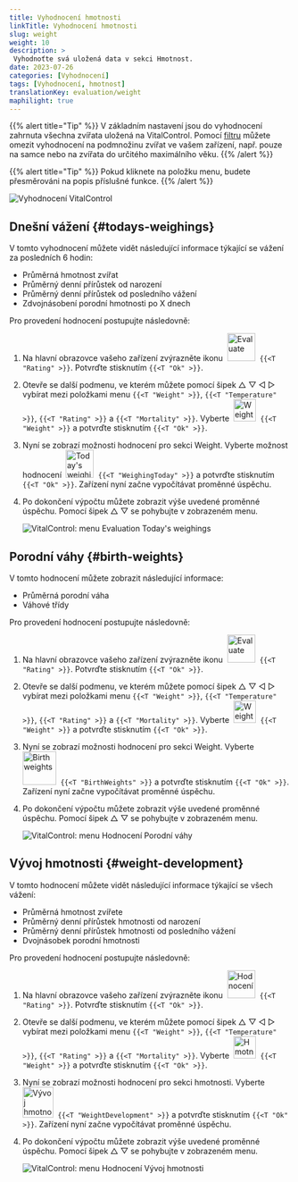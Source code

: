 ```yaml
---
title: Vyhodnocení hmotnosti
linkTitle: Vyhodnocení hmotnosti
slug: weight
weight: 10
description: >
 Vyhodnoťte svá uložená data v sekci Hmotnost.
date: 2023-07-26
categories: [Vyhodnocení]
tags: [Vyhodnocení, hmotnost]
translationKey: evaluation/weight
maphilight: true
---
```

{{% alert title="Tip" %}}
V základním nastavení jsou do vyhodnocení zahrnuta všechna zvířata uložená na VitalControl. Pomocí [filtru](../../filter/) můžete omezit vyhodnocení na podmnožinu zvířat ve vašem zařízení, např. pouze na samce nebo na zvířata do určitého maximálního věku.
{{% /alert %}}

{{% alert title="Tip" %}}
Pokud kliknete na položku menu, budete přesměrováni na popis příslušné funkce.
{{% /alert %}}

<img src="../images/imagemap.png" alt="Vyhodnocení VitalControl" title="Hmotnost" usemap="#workmap" class="maphilight" />

<map name="workmap">
   <area shape="rect" coords="3,40,116,160" alt="Dnešní vážení" title="Vyhodnoťte hodnoty hmotnosti vašich zvířat zaznamenané pomocí VitalControl v aktuálním dni&#10;Kliknutí myší: na dokumentaci" href="/cs/docs/evaluation/weight/#todays-weighings">
   <area shape="rect" coords="116,40,238,160" alt="Porodní hmotnosti" title="Vyhodnoťte své uložené porodní hmotnosti&#10;Kliknutí myší: na dokumentaci" href="/cs/docs/evaluation/weight/#birth-weights">
   <area shape="rect" coords="3,160,116,279" alt="Vývoj hmotnosti" title="Vyhodnoťte vývoj hmotnosti vašich zvířat&#10;Kliknutí myší: na dokumentaci" href="/cs/docs/evaluation/weight/#weight-development">

   <area shape="rect" coords="150,282,238,319" alt="Filtr" title="Nastavte filtr&#10;Kliknutí myší: na dokumentaci" href="/cs/docs/filter">
   <area shape="rect" coords="2,282,95,319" alt="Zpět" title="Skok o úroveň zpět&#10;Kliknutí myší: na dokumentaci" href="/cs/docs/evaluation/">
</map>

## Dnešní vážení {#todays-weighings}
V tomto vyhodnocení můžete vidět následující informace týkající se vážení za posledních 6 hodin:
- Průměrná hmotnost zvířat
- Průměrný denní přírůstek od narození
- Průměrný denní přírůstek od posledního vážení
- Zdvojnásobení porodní hmotnosti po X dnech


Pro provedení hodnocení postupujte následovně:

1. Na hlavní obrazovce vašeho zařízení zvýrazněte ikonu &nbsp;<img src="/icons/main/evaluation.svg" width="50" align="bottom" alt="Evaluate" />&nbsp; `{{<T "Rating" >}}`. Potvrďte stisknutím `{{<T "Ok" >}}`.

2. Otevře se další podmenu, ve kterém můžete pomocí šipek △ ▽ ◁ ▷ vybírat mezi položkami menu `{{<T "Weight" >}}`, `{{<T "Temperature" >}}`, `{{<T "Rating" >}}` a `{{<T "Mortality" >}}`. Vyberte &nbsp;<img src="/icons/evaluation/weight.svg" width="40" align="bottom" alt="Weight" />&nbsp; `{{<T "Weight" >}}` a potvrďte stisknutím `{{<T "Ok" >}}`.

3. Nyní se zobrazí možnosti hodnocení pro sekci Weight. Vyberte možnost hodnocení &nbsp;<img src="/icons/evaluation/weighingtoday.svg" width="50" align="bottom" alt="Today's weighing" />&nbsp; `{{<T "WeighingToday" >}}` a potvrďte stisknutím `{{<T "Ok" >}}`. Zařízení nyní začne vypočítávat proměnné úspěchu.

4. Po dokončení výpočtu můžete zobrazit výše uvedené proměnné úspěchu. Pomocí šipek △ ▽ se pohybujte v zobrazeném menu.

   ![VitalControl: menu Evaluation Today's weighings](../images/todaysweighings.png "Evaluate Today's weighings")

## Porodní váhy {#birth-weights}
V tomto hodnocení můžete zobrazit následující informace:
- Průměrná porodní váha
- Váhové třídy

Pro provedení hodnocení postupujte následovně:

1. Na hlavní obrazovce vašeho zařízení zvýrazněte ikonu &nbsp;<img src="/icons/main/evaluation.svg" width="50" align="bottom" alt="Evaluate" />&nbsp; `{{<T "Rating" >}}`. Potvrďte stisknutím `{{<T "Ok" >}}`.

2. Otevře se další podmenu, ve kterém můžete pomocí šipek △ ▽ ◁ ▷ vybírat mezi položkami menu `{{<T "Weight" >}}`, `{{<T "Temperature" >}}`, `{{<T "Rating" >}}` a `{{<T "Mortality" >}}`. Vyberte &nbsp;<img src="/icons/evaluation/weight.svg" width="40" align="bottom" alt="Weight" />&nbsp; `{{<T "Weight" >}}` a potvrďte stisknutím `{{<T "Ok" >}}`.

3. Nyní se zobrazí možnosti hodnocení pro sekci Weight. Vyberte &nbsp;<img src="/icons/evaluation/birthweights.svg" width="60" align="bottom" alt="Birth weights" />&nbsp; `{{<T "BirthWeights" >}}` a potvrďte stisknutím `{{<T "Ok" >}}`. Zařízení nyní začne vypočítávat proměnné úspěchu.

4. Po dokončení výpočtu můžete zobrazit výše uvedené proměnné úspěchu. Pomocí šipek △ ▽ se pohybujte v zobrazeném menu.


   ![VitalControl: menu Hodnocení Porodní váhy](../images/birthweights.png "Hodnocení Porodní váhy")

## Vývoj hmotnosti {#weight-development}

V tomto hodnocení můžete vidět následující informace týkající se všech vážení:
- Průměrná hmotnost zvířete
- Průměrný denní přírůstek hmotnosti od narození
- Průměrný denní přírůstek hmotnosti od posledního vážení
- Dvojnásobek porodní hmotnosti

Pro provedení hodnocení postupujte následovně:

1. Na hlavní obrazovce vašeho zařízení zvýrazněte ikonu &nbsp;<img src="/icons/main/evaluation.svg" width="50" align="bottom" alt="Hodnocení" />&nbsp; `{{<T "Rating" >}}`. Potvrďte stisknutím `{{<T "Ok" >}}`.

2. Otevře se další podmenu, ve kterém můžete pomocí šipek △ ▽ ◁ ▷ vybírat mezi položkami menu `{{<T "Weight" >}}`, `{{<T "Temperature" >}}`, `{{<T "Rating" >}}` a `{{<T "Mortality" >}}`. Vyberte &nbsp;<img src="/icons/evaluation/weight.svg" width="40" align="bottom" alt="Hmotnost" />&nbsp; `{{<T "Weight" >}}` a potvrďte stisknutím `{{<T "Ok" >}}`.

3. Nyní se zobrazí možnosti hodnocení pro sekci hmotnosti. Vyberte &nbsp;<img src="/icons/evaluation/weightdevelopment.svg" width="55" align="bottom" alt="Vývoj hmotnosti" />&nbsp; `{{<T "WeightDevelopment" >}}` a potvrďte stisknutím `{{<T "Ok" >}}`. Zařízení nyní začne vypočítávat proměnné úspěchu.

4. Po dokončení výpočtu můžete zobrazit výše uvedené proměnné úspěchu. Pomocí šipek △ ▽ se pohybujte v zobrazeném menu.

   ![VitalControl: menu Hodnocení Vývoj hmotnosti](../images/weightdevelopment.png "Hodnocení Vývoj hmotnosti")
